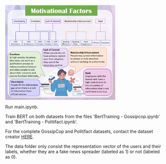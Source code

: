 <!-- ![alt text](https://github.com/mansourehk/profiling/blob/main/motive.png) -->

<img src="https://github.com/mansourehk/profiling/blob/main/motive.png" width=70% height=70% align="middle">


Run main.ipynb.

Train BERT on both datasets from the files 'BertTraining - Gossipcop.ipynb' and 'BertTraining - Politifact.ipynb'.

For the complete GossipCop and Politifact datasets, contact the dataset creator [HERE](http://www.cs.iit.edu/~kshu/).

The data folder only consist the representation vector of the users and their labels, whether they are a fake news spreader (labeled as 1) or not (labeled as 0).

